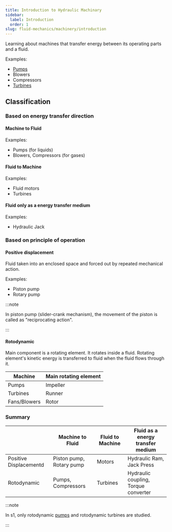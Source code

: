 ```yaml
---
title: Introduction to Hydraulic Machinary
sidebar:
  label: Introduction
  order: 1
slug: fluid-mechanics/machinery/introduction
---
```


Learning about machines that transfer energy between its operating parts and a
fluid.

Examples:

- [Pumps](/fluid-mechanics/machinery/pumps)
- Blowers
- Compressors
- [Turbines](/fluid-mechanics/machinery/turbines)

## Classification

### Based on energy transfer direction

#### Machine to Fluid

Examples:

- Pumps (for liquids)
- Blowers, Compressors (for gases)

#### Fluid to Machine

Examples:

- Fluid motors
- Turbines

#### Fluid only as a energy transfer medium

Examples:

- Hydraulic Jack

### Based on principle of operation

#### Positive displacement

Fluid taken into an enclosed space and forced out by repeated mechanical action.

Examples:

- Piston pump
- Rotary pump

:::note

In piston pump (slider-crank mechanism), the movement of the piston is called as
"reciprocating action".

:::

#### Rotodynamic

Main component is a rotating element. It rotates inside a fluid. Rotating
element's kinetic energy is transferred to fluid when the fluid flows through
it.

| Machine      | Main rotating element |
| ------------ | --------------------- |
| Pumps        | Impeller              |
| Turbines     | Runner                |
| Fans/Blowers | Rotor                 |

### Summary

|                        | Machine to Fluid         | Fluid to Machine | Fluid as a energy transfer medium    |
| ---------------------- | ------------------------ | ---------------- | ------------------------------------ |
| Positive Displacementd | Piston pump, Rotary pump | Motors           | Hydraulic Ram, Jack Press            |
| Rotodynamic            | Pumps, Compressors       | Turbines         | Hydraulic coupling, Torque converter |

:::note

In s1, only rotodynamic [pumps](/fluid-mechanics/machinery/pumps) and
rotodynamic turbines are studied.

:::
